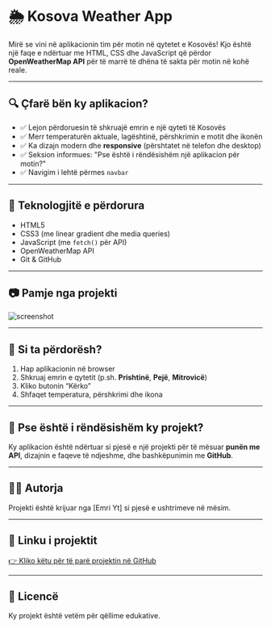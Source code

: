 # 🌦 Kosova Weather App

Mirë se vini në aplikacionin tim për motin në qytetet e Kosovës! Kjo është një faqe e ndërtuar me HTML, CSS dhe JavaScript që përdor **OpenWeatherMap API** për të marrë të dhëna të sakta për motin në kohë reale.

---

## 🔍 Çfarë bën ky aplikacion?

- ✅ Lejon përdoruesin të shkruajë emrin e një qyteti të Kosovës
- ✅ Merr temperaturën aktuale, lagështinë, përshkrimin e motit dhe ikonën
- ✅ Ka dizajn modern dhe **responsive** (përshtatet në telefon dhe desktop)
- ✅ Seksion informues: "Pse është i rëndësishëm një aplikacion për motin?"
- ✅ Navigim i lehtë përmes `navbar`

---

## 🧪 Teknologjitë e përdorura

- HTML5
- CSS3 (me linear gradient dhe media queries)
- JavaScript (me `fetch()` për API)
- OpenWeatherMap API
- Git & GitHub

---

## 📷 Pamje nga projekti

![screenshot](./screenshot.png)

---

## 🚀 Si ta përdorësh?

1. Hap aplikacionin në browser
2. Shkruaj emrin e qytetit (p.sh. **Prishtinë**, **Pejë**, **Mitrovicë**)
3. Kliko butonin “Kërko”
4. Shfaqet temperatura, përshkrimi dhe ikona

---

## 📌 Pse është i rëndësishëm ky projekt?

Ky aplikacion është ndërtuar si pjesë e një projekti për të mësuar **punën me API**, dizajnin e faqeve të ndjeshme, dhe bashkëpunimin me **GitHub**.

---

## 👩‍🏫 Autorja

Projekti është krijuar nga [Emri Yt] si pjesë e ushtrimeve në mësim.

---

## 🔗 Linku i projektit

[👉 Kliko këtu për të parë projektin në GitHub](https://github.com/Tuanazah123/weather-app)

---

## 📝 Licencë

Ky projekt është vetëm për qëllime edukative.
